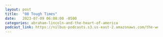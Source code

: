 ```yaml
---
layout: post
title:  "08 Tough Times"
date:   2023-07-09 06:08:00 -0500
categories: abraham-lincoln-and-the-heart-of-america
podcast_link: https://nilbus-podcasts.s3.us-east-2.amazonaws.com/the-well-trained-mind/Abraham%20Lincoln%20and%20the%20Heart%20of%20America/08%20Tough%20Times.mp3
---
```

